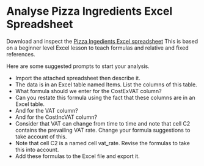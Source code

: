 # Analyse Pizza Ingredients Excel Spreadsheet

Download and inspect the [Pizza Ingedients Excel spreadsheet](./Resources/Pizza%20Ingredients.xlsx) This is based on a beginner level Excel lesson to teach formulas and relative and fixed references.

Here are some suggested prompts to start your analysis.
* Import the attached spreadsheet then describe it.
* The data is in an Excel table named Items.  List the columns of this table.
* What formula should we enter for the CostExVAT column?
* Can you restate this formula using the fact that these columns are in an Excel table.
* And for the VAT column?
* And for the CostIncVAT column?
* Consider that VAT can change from time to time and note that cell C2 contains the prevailing VAT rate.  Change your formula suggestions to take account of this.
* Note that cell C2 is a named cell vat_rate.  Revise the formulas to take this into account.
* Add these formulas to the Excel file and export it.

<!--
* Note that some items are VATable and some are not. Use a VAT rate of 20%.

-->